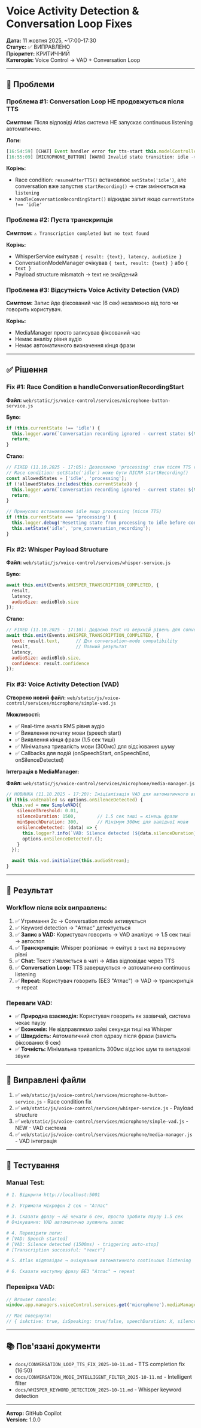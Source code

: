 # Voice Activity Detection & Conversation Loop Fixes

**Дата:** 11 жовтня 2025, ~17:00-17:30  
**Статус:** ✅ ВИПРАВЛЕНО  
**Пріоритет:** КРИТИЧНИЙ  
**Категорія:** Voice Control → VAD + Conversation Loop

---

## 🐛 Проблеми

### Проблема #1: Conversation Loop НЕ продовжується після TTS
**Симптом:** Після відповіді Atlas система НЕ запускає continuous listening автоматично.

**Логи:**
```javascript
[16:54:59] [CHAT] Event handler error for tts-start this.modelController.speak is not a function
[16:55:09] [MICROPHONE_BUTTON] [WARN] Invalid state transition: idle -> processing
```

**Корінь:**
- Race condition: `resumeAfterTTS()` встановлює `setState('idle')`, але conversation вже запустив `startRecording()` → стан змінюється на `listening`
- `handleConversationRecordingStart()` відкидає запит якщо `currentState !== 'idle'`

### Проблема #2: Пуста транскрипція
**Симптом:** `⚠️ Transcription completed but no text found`

**Корінь:**
- WhisperService емітував `{ result: {text}, latency, audioSize }`
- ConversationModeManager очікував `{ text, result: {text} }` або `{ text }`
- Payload structure mismatch → text не знайдений

### Проблема #3: Відсутність Voice Activity Detection (VAD)
**Симптом:** Запис йде фіксований час (6 сек) незалежно від того чи говорить користувач.

**Корінь:**
- MediaManager просто записував фіксований час
- Немає аналізу рівня аудіо
- Немає автоматичного визначення кінця фрази

---

## ✅ Рішення

### Fix #1: Race Condition в handleConversationRecordingStart

**Файл:** `web/static/js/voice-control/services/microphone-button-service.js`

**Було:**
```javascript
if (this.currentState !== 'idle') {
  this.logger.warn(`Conversation recording ignored - current state: ${this.currentState}`);
  return;
}
```

**Стало:**
```javascript
// FIXED (11.10.2025 - 17:05): Дозволяємо 'processing' стан після TTS resume
// Race condition: setState('idle') може бути ПІСЛЯ startRecording()
const allowedStates = ['idle', 'processing'];
if (!allowedStates.includes(this.currentState)) {
  this.logger.warn(`Conversation recording ignored - current state: ${this.currentState} (allowed: ${allowedStates.join(', ')})`);
  return;
}

// Примусово встановлюємо idle якщо processing (після TTS)
if (this.currentState === 'processing') {
  this.logger.debug('Resetting state from processing to idle before conversation recording');
  this.setState('idle', 'pre_conversation_recording');
}
```

### Fix #2: Whisper Payload Structure

**Файл:** `web/static/js/voice-control/services/whisper-service.js`

**Було:**
```javascript
await this.emit(Events.WHISPER_TRANSCRIPTION_COMPLETED, {
  result,
  latency,
  audioSize: audioBlob.size
});
```

**Стало:**
```javascript
// FIXED (11.10.2025 - 17:10): Додаємо text на верхній рівень для conversation-mode
await this.emit(Events.WHISPER_TRANSCRIPTION_COMPLETED, {
  text: result.text,      // Для conversation-mode compatibility
  result,                 // Повний результат
  latency,
  audioSize: audioBlob.size,
  confidence: result.confidence
});
```

### Fix #3: Voice Activity Detection (VAD)

**Створено новий файл:** `web/static/js/voice-control/services/microphone/simple-vad.js`

**Можливості:**
- ✅ Real-time аналіз RMS рівня аудіо
- ✅ Виявлення початку мови (speech start)
- ✅ Виявлення кінця фрази (1.5 сек тиші)
- ✅ Мінімальна тривалість мови (300мс) для відсіювання шуму
- ✅ Callbacks для подій (onSpeechStart, onSpeechEnd, onSilenceDetected)

**Інтеграція в MediaManager:**

**Файл:** `web/static/js/voice-control/services/microphone/media-manager.js`

```javascript
// НОВИНКА (11.10.2025 - 17:20): Ініціалізація VAD для автоматичного визначення кінця
if (this.vadEnabled && options.onSilenceDetected) {
  this.vad = new SimpleVAD({
    silenceThreshold: 0.01,
    silenceDuration: 1500,        // 1.5 сек тиші = кінець фрази
    minSpeechDuration: 300,       // Мінімум 300мс для валідної мови
    onSilenceDetected: (data) => {
      this.logger?.info(`VAD: Silence detected (${data.silenceDuration}ms) - triggering auto-stop`);
      options.onSilenceDetected?.();
    }
  });

  await this.vad.initialize(this.audioStream);
}
```

---

## 🎯 Результат

### Workflow після всіх виправлень:

1. ✅ Утримання 2с → Conversation mode активується
2. ✅ Keyword detection → "Атлас" детектується
3. ✅ **Запис з VAD:** Користувач говорить → VAD аналізує → 1.5 сек тиші → автостоп
4. ✅ **Транскрипція:** Whisper розпізнає → емітує з `text` на верхньому рівні
5. ✅ **Chat:** Текст з'являється в чаті → Atlas відповідає через TTS
6. ✅ **Conversation Loop:** TTS завершується → автоматично continuous listening
7. ✅ **Repeat:** Користувач говорить (БЕЗ "Атлас") → VAD → транскрипція → repeat

### Переваги VAD:

- ✅ **Природна взаємодія:** Користувач говорить як зазвичай, система чекає паузу
- ✅ **Економія:** Не відправляємо зайві секунди тиші на Whisper
- ✅ **Швидкість:** Автоматичний стоп одразу після фрази (замість фіксованих 6 сек)
- ✅ **Точність:** Мінімальна тривалість 300мс відсіює шум та випадкові звуки

---

## 📝 Виправлені файли

1. ✅ `web/static/js/voice-control/services/microphone-button-service.js` - Race condition fix
2. ✅ `web/static/js/voice-control/services/whisper-service.js` - Payload structure
3. ✅ `web/static/js/voice-control/services/microphone/simple-vad.js` - NEW - VAD система
4. ✅ `web/static/js/voice-control/services/microphone/media-manager.js` - VAD інтеграція

---

## 🧪 Тестування

### Manual Test:

```bash
# 1. Відкрити http://localhost:5001

# 2. Утримати мікрофон 2 сек → "Атлас"

# 3. Сказати фразу → НЕ чекати 6 сек, просто зробити паузу 1.5 сек
# Очікування: VAD автоматично зупинить запис

# 4. Перевірити логи:
# [VAD: Speech started]
# [VAD: Silence detected (1500ms) - triggering auto-stop]
# [Transcription successful: "текст"]

# 5. Atlas відповідає → очікування автоматичного continuous listening

# 6. Сказати наступну фразу БЕЗ "Атлас" → repeat
```

### Перевірка VAD:

```javascript
// Browser console:
window.app.managers.voiceControl.services.get('microphone').mediaManager.vad.getState()

// Має повернути:
// { isActive: true, isSpeaking: true/false, speechDuration: X, silenceDuration: Y }
```

---

## 📚 Пов'язані документи

- `docs/CONVERSATION_LOOP_TTS_FIX_2025-10-11.md` - TTS completion fix (16:50)
- `docs/CONVERSATION_MODE_INTELLIGENT_FILTER_2025-10-11.md` - Intelligent filter
- `docs/WHISPER_KEYWORD_DETECTION_2025-10-11.md` - Whisper keyword detection

---

**Автор:** GitHub Copilot  
**Version:** 1.0.0
